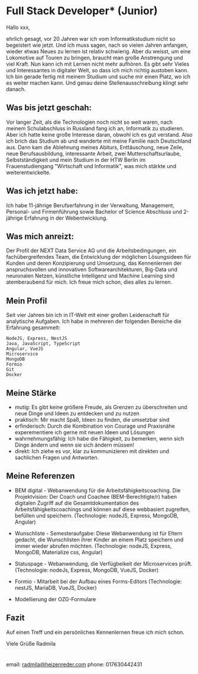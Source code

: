 # Full Stack Developer* (Junior)

Hallo xxx,

ehrlich gesagt, vor 20 Jahren war ich vom Informatikstudium nicht so begeistert wie jetzt. Und ich muss sagen, nach so vielen Jahren anfangen, wieder etwas Neues zu lernen ist relativ schwierig. Aber du weisst, um eine Lokomotive auf Touren zu bringen, braucht man große Anstrengung und viel Kraft. Nun kann ich mit Lernen nicht mehr aufhören. Es gibt sehr Vieles und Interessantes in digitaler Welt, so dass ich mich richtig austoben kann. Ich bin gerade fertig mit meinem Studium und suche mir einen Platz, wo ich es weiter machen kann. Und genau deine Stellenausschreibung klingt sehr danach.

## Was bis jetzt geschah:
Vor langer Zeit, als die Technologien noch nicht so weit waren, nach meinem Schulabschluss in Russland fang ich an, Informatik zu studieren. Aber ich hatte keine große Interesse daran, obwohl ich es gut verstand. Also ich brich das Studium ab und wanderte mit meine Familie nach Deutschland aus. Dann kam die Ablehnung meines Abiturs, Enttäuschung, neue Zeile, neue Berufsausbildung, interessante Arbeit, zwei Mutterschaftsurlaube, Selbstständigkeit und mein Studium in der HTW Berlin im Frauenstudiengang "Wirtschaft und Informatik", was mich stärkte und weiterentwickelte.

## Was ich jetzt habe:
Ich habe 11-jährige Berufserfahrung in der Verwaltung, Management, Personal- und Firmenführung sowie Bachelor of Science Abschluss und 2-jährige Erfahrung in der Webentwicklung.

## Was mich anreizt:
Der Profil der NEXT Data Service AG und die Arbeitsbedingungen, ein fachübergreifendes Team, die Entwicklung der möglichen Lösungsideen für Kunden und deren Konzipierung und Umsetzung, das Kennenlernen der anspruchsvollen und innovativen Softwarearchitekturen, Big-Data und neuronalen Netzen, künstliche Intelligenz und Machine Learning sind atemberaubend für mich. Ich freue mich schon, dies alles zu lernen.


## Mein Profil
Seit vier Jahren bin ich in IT-Welt mit einer großen Leidenschaft für analytische Aufgaben. Ich habe in mehreren der folgenden Bereiche die Erfahrung gesammelt: 

```
NodeJS, Express, NestJS
Java, JavaScript, TypeScript
Angular, VueJS
Microservice
MongoDB
Formio
Git
Docker
```

## Meine Stärke
- mutig: Es gibt keine größere Freude, als Grenzen zu überschreiten und neue Dinge und Ideen zu entdecken und zu nutzen
- praktisch: Mir macht Spaß, Ideen zu finden, die umsetzbar sind
- erfinderisch: Durch die Kombination von Courage und Praxisnähe experementiere ich gerne mit neuen Ideen und Lösungen
- wahrnehmungsfähig: Ich habe die Fähigkeit, zu bemerken, wenn sich Dinge ändern und wenn sie sich ändern müssen!
- direkt: Ich ziehe es vor, klar zu kommunizieren mit direkten und sachlichen Fragen und Antworten.

## Meine Referenzen

- BEM digital - Webanwendung für die Arbeitsfähigkeitscoaching. Die Projektvision: Der Coach und Coachee (BEM-Berechtigte/r) haben digitalen Zugriff auf die Gesamtdokumentation des Arbeitsfähigkeitscoachings und können auf diese webbasiert zugreifen, befüllen und speichern. (Technologie: nodeJS, Express, MongoDB, Angular)

- Wunschliste - Semesteraufgabe: Diese Webanwendung ist für Eltern gedacht, die Wunschlisten ihrer Kinder an einem Platz speichern und immer wieder abrufen möchten. (Technologie: nodeJS, Express, MongoDB, Materialize css, Angular)

- Statuspage - Webanwendung, die Verfügbeikeit der Microservices prüft. (Technologie: nodeJs, Express, MongoDB, VueJS, Docker)

- Formio - Mitarbeit bei der Aufbau eines Forms-Editors (Technologie: nestJS, MariaDB, VueJS, Docker)

- Modellierung der OZG-Formulare

## Fazit
Auf einen Treff und ein persönliches Kennenlernen freue ich mich schon.

Viele Grüße
Radmila
#
email: radmila@heizenreder.com
phone: 017630442431

